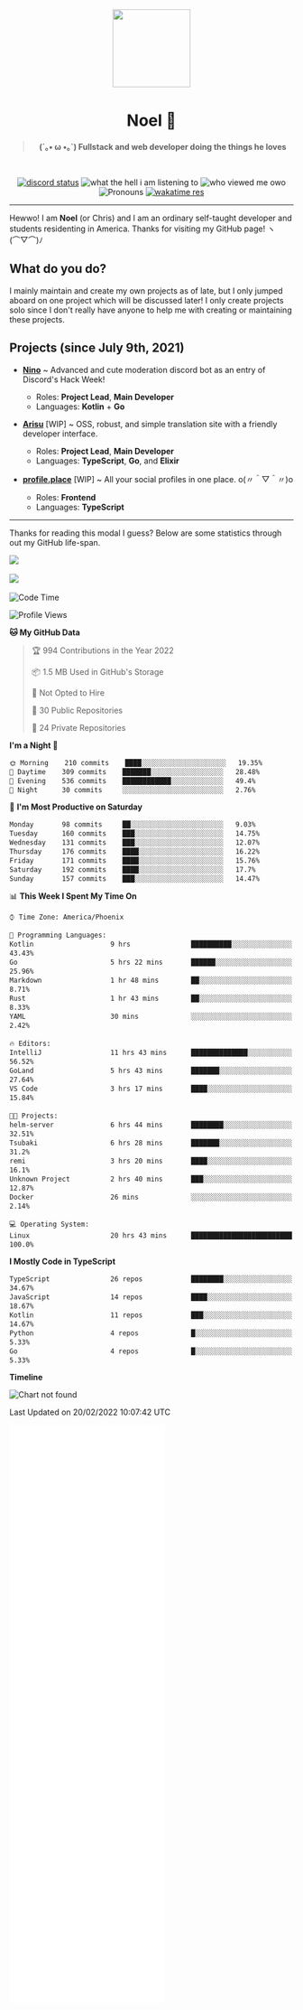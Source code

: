 <div align='center'>
  <div align='center'>
    <img
      src='https://cdn.floofy.dev/art/icons/icon_cinnamonserval.png'
      width='138'
      height='138'
    />
  </div>
  <h1>Noel 🐾</h1>
  <blockquote><strong>(´｡• ω •｡`) Fullstack and web developer doing the things he loves</strong></blockquote>

  <br />

  <a href='https://discord.com/users/280158289667555328' target='_blank'><img alt="discord status" src="https://dev.discordprofiles.me/badge/status/280158289667555328" /></a>
  <img alt="what the hell i am listening to" src="https://dev.discordprofiles.me/badge/spotify/280158289667555328" />
  <img alt="who viewed me owo" src="https://komarev.com/ghpvc/?username=auguwu" />
  <img alt='Pronouns' src='https://img.shields.io/endpoint?url=https://pronoundb.org/shields/6004d014406af11e4593a013' />
  <a href="https://wakatime.com/@auguwu" target='_blank'>
    <img alt='wakatime res' src='https://wakatime.com/badge/user/89736485-42ec-4c0f-a2f3-481db74514dc.svg' />
  </a>
</div>

<hr />

Hewwo! I am **Noel** (or Chris) and I am an ordinary self-taught developer and students residenting in America. Thanks for visiting my GitHub page! ヽ(⌒▽⌒)ﾉ

## What do you do?
I mainly maintain and create my own projects as of late, but I only jumped aboard on one project which will be discussed later! I only create projects
solo since I don't really have anyone to help me with creating or maintaining these projects.

## Projects (since July 9th, 2021)
- [**Nino**](https://nino.sh) ~ Advanced and cute moderation discord bot as an entry of Discord's Hack Week!
  - Roles: **Project Lead**, **Main Developer**
  - Languages: **Kotlin** + **Go**

- [**Arisu**](https://arisu.land) [WIP] ~ OSS, robust, and simple translation site with a friendly developer interface.
  - Roles: **Project Lead**, **Main Developer**
  - Languages: **TypeScript**, **Go**, and **Elixir**

- [**profile.place**](https://profile.place) [WIP] ~ All your social profiles in one place. o(〃＾▽＾〃)o
  - Roles: **Frontend**
  - Languages: **TypeScript**

---

Thanks for reading this modal I guess? Below are some statistics through out my GitHub life-span.

![](https://github-readme-stats.vercel.app/api?username=auguwu&count_private=true&show_icons=true&theme=gruvbox)

![](https://github-readme-stats.vercel.app/api/top-langs/?username=auguwu&layout=compact&theme=gruvbox)

<!--START_SECTION:waka-->
![Code Time](http://img.shields.io/badge/Code%20Time-2%2C747%20hrs%2054%20mins-blue)

![Profile Views](http://img.shields.io/badge/Profile%20Views-51-blue)

**🐱 My GitHub Data** 

> 🏆 994 Contributions in the Year 2022
 > 
> 📦 1.5 MB Used in GitHub's Storage 
 > 
> 🚫 Not Opted to Hire
 > 
> 📜 30 Public Repositories 
 > 
> 🔑 24 Private Repositories  
 > 
**I'm a Night 🦉** 

```text
🌞 Morning    210 commits    ████░░░░░░░░░░░░░░░░░░░░░   19.35% 
🌆 Daytime    309 commits    ███████░░░░░░░░░░░░░░░░░░   28.48% 
🌃 Evening    536 commits    ████████████░░░░░░░░░░░░░   49.4% 
🌙 Night      30 commits     ░░░░░░░░░░░░░░░░░░░░░░░░░   2.76%

```
📅 **I'm Most Productive on Saturday** 

```text
Monday       98 commits     ██░░░░░░░░░░░░░░░░░░░░░░░   9.03% 
Tuesday      160 commits    ███░░░░░░░░░░░░░░░░░░░░░░   14.75% 
Wednesday    131 commits    ███░░░░░░░░░░░░░░░░░░░░░░   12.07% 
Thursday     176 commits    ████░░░░░░░░░░░░░░░░░░░░░   16.22% 
Friday       171 commits    ████░░░░░░░░░░░░░░░░░░░░░   15.76% 
Saturday     192 commits    ████░░░░░░░░░░░░░░░░░░░░░   17.7% 
Sunday       157 commits    ███░░░░░░░░░░░░░░░░░░░░░░   14.47%

```


📊 **This Week I Spent My Time On** 

```text
⌚︎ Time Zone: America/Phoenix

💬 Programming Languages: 
Kotlin                   9 hrs               ██████████░░░░░░░░░░░░░░░   43.43% 
Go                       5 hrs 22 mins       ██████░░░░░░░░░░░░░░░░░░░   25.96% 
Markdown                 1 hr 48 mins        ██░░░░░░░░░░░░░░░░░░░░░░░   8.71% 
Rust                     1 hr 43 mins        ██░░░░░░░░░░░░░░░░░░░░░░░   8.33% 
YAML                     30 mins             ░░░░░░░░░░░░░░░░░░░░░░░░░   2.42%

🔥 Editors: 
IntelliJ                 11 hrs 43 mins      ██████████████░░░░░░░░░░░   56.52% 
GoLand                   5 hrs 43 mins       ███████░░░░░░░░░░░░░░░░░░   27.64% 
VS Code                  3 hrs 17 mins       ████░░░░░░░░░░░░░░░░░░░░░   15.84%

🐱‍💻 Projects: 
helm-server              6 hrs 44 mins       ████████░░░░░░░░░░░░░░░░░   32.51% 
Tsubaki                  6 hrs 28 mins       ███████░░░░░░░░░░░░░░░░░░   31.2% 
remi                     3 hrs 20 mins       ████░░░░░░░░░░░░░░░░░░░░░   16.1% 
Unknown Project          2 hrs 40 mins       ███░░░░░░░░░░░░░░░░░░░░░░   12.87% 
Docker                   26 mins             ░░░░░░░░░░░░░░░░░░░░░░░░░   2.14%

💻 Operating System: 
Linux                    20 hrs 43 mins      █████████████████████████   100.0%

```

**I Mostly Code in TypeScript** 

```text
TypeScript               26 repos            ████████░░░░░░░░░░░░░░░░░   34.67% 
JavaScript               14 repos            ████░░░░░░░░░░░░░░░░░░░░░   18.67% 
Kotlin                   11 repos            ███░░░░░░░░░░░░░░░░░░░░░░   14.67% 
Python                   4 repos             █░░░░░░░░░░░░░░░░░░░░░░░░   5.33% 
Go                       4 repos             █░░░░░░░░░░░░░░░░░░░░░░░░   5.33%

```


**Timeline**

![Chart not found](https://raw.githubusercontent.com/auguwu/auguwu/master/charts/bar_graph.png) 


 Last Updated on 20/02/2022 10:07:42 UTC
<!--END_SECTION:waka-->

![](./github-metrics.svg)
